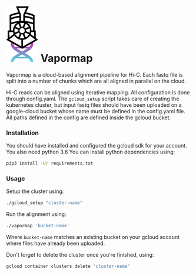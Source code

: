 # ![Vapormap logo](docs/vapormap_logo.svg) Vapormap

Vapormap is a cloud-based alignment pipeline for Hi-C. Each fastq file is split into a number of chunks which are all aligned in parallel on the cloud.

Hi-C reads can be aligned using iterative mapping. All configuration is done through config.yaml.
The `gcloud_setup` script takes care of creating the kubernetes cluster, but input fastq files should have been uploaded on a google-cloud bucket whose name must be defined in the config.yaml file. All paths defined in the config are defined inside the gcloud bucket.

### Installation

You should have installed and configured the gcloud sdk for your account. You also need python 3.6 You can install python dependencies using:

```bash
pip3 install -Ur requirements.txt
```

### Usage

Setup the cluster using:

```bash
./gcloud_setup "cluster-name"
```

Run the alignment using:

```bash
./vapormap 'bucket-name'
```
Where `bucket-name` matches an existing bucket on your gcloud account where files have already been uploaded.

Don't forget to delete the cluster once you're finished, using:

```bash
gcloud container clusters delete "cluster-name"
```

